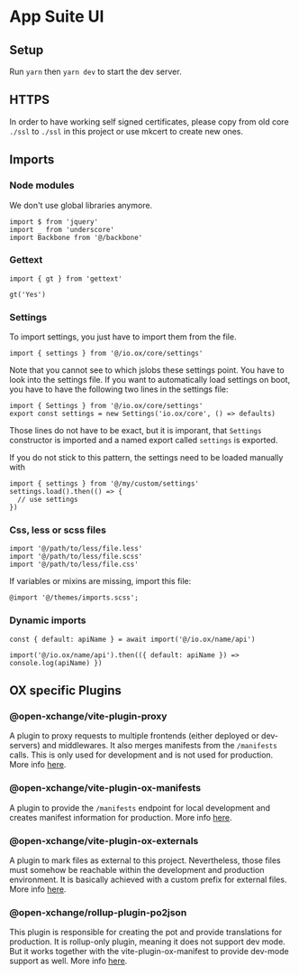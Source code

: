 # App Suite UI

## Setup

Run `yarn` then `yarn dev` to start the dev server.

## HTTPS

In order to have working self signed certificates, please copy from old core `./ssl`  to `./ssl` in this project or use mkcert to create new ones.

## Imports

### Node modules

We don't use global libraries anymore.

```
import $ from 'jquery'
import _ from 'underscore'
import Backbone from '@/backbone'
```

### Gettext

```
import { gt } from 'gettext'

gt('Yes')
```

### Settings

To import settings, you just have to import them from the file.

```
import { settings } from '@/io.ox/core/settings'
```

Note that you cannot see to which jslobs these settings point. You have to look into the settings file. If you want to automatically load settings on boot, you have to have the following two lines in the settings file:

```
import { Settings } from '@/io.ox/core/settings'
export const settings = new Settings('io.ox/core', () => defaults)
```

Those lines do not have to be exact, but it is imporant, that `Settings` constructor is imported and a named export called `settings` is exported.

If you do not stick to this pattern, the settings need to be loaded manually with

```
import { settings } from '@/my/custom/settings'
settings.load().then(() => {
  // use settings
})
```

### Css, less or scss files

```
import '@/path/to/less/file.less'
import '@/path/to/less/file.scss'
import '@/path/to/less/file.css'
```

If variables or mixins are missing, import this file:

```
@import '@/themes/imports.scss';
```

### Dynamic imports

```
const { default: apiName } = await import('@/io.ox/name/api')
```

```
import('@/io.ox/name/api').then(({ default: apiName }) => console.log(apiName) })
```

## OX specific Plugins

### @open-xchange/vite-plugin-proxy

A plugin to proxy requests to multiple frontends (either deployed or dev-servers) and middlewares. It also merges manifests from the `/manifests` calls. This is only used for development and is not used for production. More info [here](https://gitlab.open-xchange.com/frontend/vite-plugin-proxy).
### @open-xchange/vite-plugin-ox-manifests

A plugin to provide the `/manifests`
 endpoint for local development and creates manifest information for production. More info [here](https://gitlab.open-xchange.com/frontend/vite-plugin-ox-manifests).

### @open-xchange/vite-plugin-ox-externals

A plugin to mark files as external to this project. Nevertheless, those files must somehow be reachable within the development and production environment. It is basically achieved with a custom prefix for external files. More info [here](https://gitlab.open-xchange.com/frontend/vite-plugin-ox-externals).

### @open-xchange/rollup-plugin-po2json

This plugin is responsible for creating the pot and provide translations for production. It is rollup-only plugin, meaning it does not support dev mode. But it works together with the vite-plugin-ox-manifest to provide dev-mode support as well. More info [here](https://gitlab.open-xchange.com/frontend/rollup-plugin-po2json).
